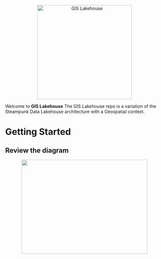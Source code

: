 <p align="center"><img src="https://github.com/user-attachments/assets/4433e014-e0bb-4501-b5a0-b91faff78870" alt="GIS Lakehouse" height="300" width="300"/></p>

Welcome to **GIS Lakehouse**
The GIS Lakehouse repo is a variation of the Steampunk Data Lakehouse architecture with a Geospatial context.

# Getting Started

## Review the diagram
<p align="center"><img src="https://lucid.app/publicSegments/view/23d4d6ac-97e9-49f7-9346-5a163c502d68/image.png" height="300" width="400"/></p>
